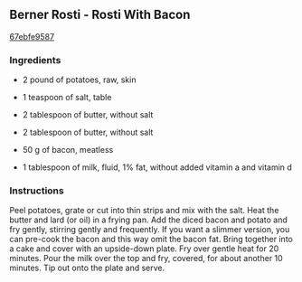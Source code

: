 ## Berner Rosti - Rosti With Bacon

[67ebfe9587](http://www.food.com/recipe/berner-rosti-rosti-with-bacon-457495)

### Ingredients

 - 2 pound of potatoes, raw, skin

 - 1 teaspoon of salt, table

 - 2 tablespoon of butter, without salt

 - 2 tablespoon of butter, without salt

 - 50 g of bacon, meatless

 - 1 tablespoon of milk, fluid, 1% fat, without added vitamin a and vitamin d

### Instructions

Peel potatoes, grate or cut into thin strips and mix with the salt. Heat the butter and lard (or oil) in a frying pan. Add the diced bacon and potato and fry gently, stirring gently and frequently. If you want a slimmer version, you can pre-cook the bacon and this way omit the bacon fat. Bring together into a cake and cover with an upside-down plate. Fry over gentle heat for 20 minutes. Pour the milk over the top and fry, covered, for about another 10 minutes. Tip out onto the plate and serve.